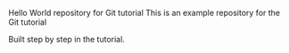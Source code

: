 Hello World repository for Git tutorial
This is an example repository for the Git tutorial

Built step by step in the tutorial.
